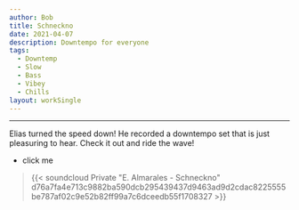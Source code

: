 ```yaml
---
author: Bob
title: Schneckno
date: 2021-04-07
description: Downtempo for everyone
tags:
  - Downtemp
  - Slow
  - Bass
  - Vibey
  - Chills
layout: workSingle
---
```

- - -

Elias turned the speed down! He recorded a downtempo set that is just pleasuring to hear. Check it out and ride the wave!

* click me
> {{< soundcloud Private "E. Almarales - Schneckno" d76a7fa4e713c9882ba590dcb295439437d9463ad9d2cdac8225555be787af02c9e52b82ff99a7c6dceedb55f1708327 >}}